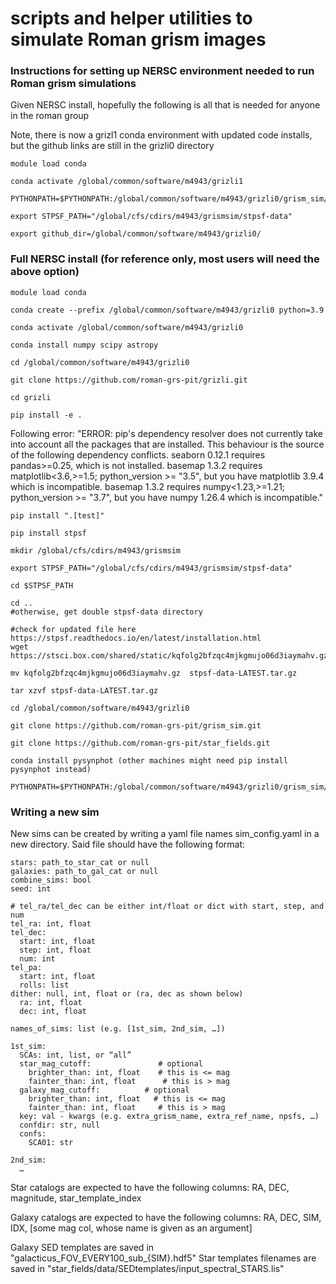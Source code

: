 # scripts and helper utilities to simulate Roman grism images

### Instructions for setting up NERSC environment needed to run Roman grism simulations
Given NERSC install, hopefully the following is all that is needed for anyone in the roman group 

Note, there is now a grizl1 conda environment with updated code installs, but the github links are still in the grizli0 directory

```
module load conda

conda activate /global/common/software/m4943/grizli1

PYTHONPATH=$PYTHONPATH:/global/common/software/m4943/grizli0/grism_sim/py

export STPSF_PATH="/global/cfs/cdirs/m4943/grismsim/stpsf-data"

export github_dir=/global/common/software/m4943/grizli0/
```

### Full NERSC install (for reference only, most users will need the above option)

```
module load conda

conda create --prefix /global/common/software/m4943/grizli0 python=3.9

conda activate /global/common/software/m4943/grizli0

conda install numpy scipy astropy

cd /global/common/software/m4943/grizli0

git clone https://github.com/roman-grs-pit/grizli.git

cd grizli

pip install -e .
```

Following error:
"ERROR: pip's dependency resolver does not currently take into account all the packages that are installed. This behaviour is the source of the following dependency conflicts.
seaborn 0.12.1 requires pandas>=0.25, which is not installed.
basemap 1.3.2 requires matplotlib<3.6,>=1.5; python_version >= "3.5", but you have matplotlib 3.9.4 which is incompatible.
basemap 1.3.2 requires numpy<1.23,>=1.21; python_version >= "3.7", but you have numpy 1.26.4 which is incompatible."

```
pip install ".[test]"

pip install stpsf

mkdir /global/cfs/cdirs/m4943/grismsim

export STPSF_PATH="/global/cfs/cdirs/m4943/grismsim/stpsf-data"

cd $STPSF_PATH

cd .. 
#otherwise, get double stpsf-data directory

#check for updated file here https://stpsf.readthedocs.io/en/latest/installation.html
wget https://stsci.box.com/shared/static/kqfolg2bfzqc4mjkgmujo06d3iaymahv.gz

mv kqfolg2bfzqc4mjkgmujo06d3iaymahv.gz  stpsf-data-LATEST.tar.gz

tar xzvf stpsf-data-LATEST.tar.gz

cd /global/common/software/m4943/grizli0

git clone https://github.com/roman-grs-pit/grism_sim.git

git clone https://github.com/roman-grs-pit/star_fields.git

conda install pysynphot (other machines might need pip install pysynphot instead)

PYTHONPATH=$PYTHONPATH:/global/common/software/m4943/grizli0/grism_sim/py
```

### Writing a new sim

New sims can be created by writing a yaml file names sim_config.yaml in a new directory. Said file should have the following format:

```
stars: path_to_star_cat or null
galaxies: path_to_gal_cat or null
combine_sims: bool
seed: int

# tel_ra/tel_dec can be either int/float or dict with start, step, and num
tel_ra: int, float
tel_dec:
  start: int, float
  step: int, float
  num: int
tel_pa:
  start: int, float
  rolls: list
dither: null, int, float or (ra, dec as shown below)
  ra: int, float
  dec: int, float

names_of_sims: list (e.g. [1st_sim, 2nd_sim, …])

1st_sim:
  SCAs: int, list, or “all”
  star_mag_cutoff:               # optional
    brighter_than: int, float    # this is <= mag
    fainter_than: int, float      # this is > mag
  galaxy_mag_cutoff:          # optional
    brighter_than: int, float   # this is <= mag
    fainter_than: int, float     # this is > mag
  key: val - kwargs (e.g. extra_grism_name, extra_ref_name, npsfs, …)
  confdir: str, null
  confs:
    SCA01: str

2nd_sim:
  …
```

Star catalogs are expected to have the following columns:
RA, DEC, magnitude, star_template_index

Galaxy catalogs are expected to have the following columns:
RA, DEC, SIM, IDX, [some mag col, whose name is given as an argument]

Galaxy SED templates are saved in "galacticus_FOV_EVERY100_sub_{SIM}.hdf5"
Star templates filenames are saved in "star_fields/data/SEDtemplates/input_spectral_STARS.lis"